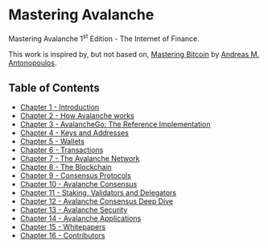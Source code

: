 # Mastering Avalanche

Mastering Avalanche 1<sup>st</sup> Edition - The Internet of Finance.

This work is inspired by, but not based on, [Mastering Bitcoin](https://github.com/bitcoinbook/bitcoinbook) by [Andreas M. Antonopoulos](https://aantonop.com).

## Table of Contents

* [Chapter 1 - Introduction](./chapter_01.md)
* [Chapter 2 - How Avalanche works](./chapter_02.md)
* [Chapter 3 - AvalancheGo: The Reference Implementation](./chapter_03.md)
* [Chapter 4 - Keys and Addresses](./chapter_04.md)
* [Chapter 5 - Wallets](./chapter_05.md)
* [Chapter 6 - Transactions](./chapter_06.md)
* [Chapter 7 - The Avalanche Network](./chapter_07.md)
* [Chapter 8 - The Blockchain](./chapter_08.md)
* [Chapter 9 - Consensus Protocols](./chapter_09.md)
* [Chapter 10 - Avalanche Consensus](./chapter_10.md)
* [Chapter 11 - Staking, Validators and Delegators](./chapter_11.md)
* [Chapter 12 - Avalanche Consensus Deep Dive](./chapter_12.md)
* [Chapter 13 - Avalanche Security](./chapter_13.md)
* [Chapter 14 - Avalanche Applications](./chapter_14.md)
* [Chapter 15 - Whitepapers](./chapter_15.md)
* [Chapter 16 - Contributors](./chapter_16.md)